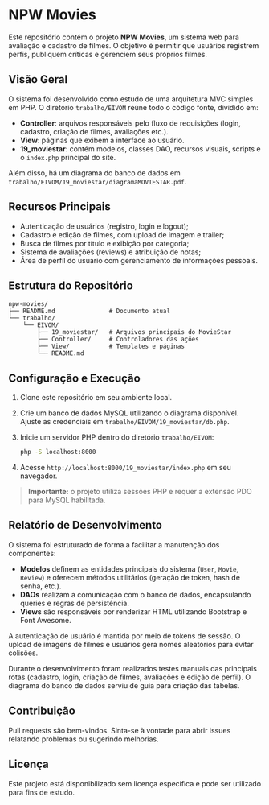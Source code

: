 # NPW Movies

Este repositório contém o projeto **NPW Movies**, um sistema web para avaliação e cadastro de filmes. O objetivo é permitir que usuários registrem perfis, publiquem críticas e gerenciem seus próprios filmes.

## Visão Geral

O sistema foi desenvolvido como estudo de uma arquitetura MVC simples em PHP. O diretório `trabalho/EIVOM` reúne todo o código fonte, dividido em:

- **Controller**: arquivos responsáveis pelo fluxo de requisições (login, cadastro, criação de filmes, avaliações etc.).
- **View**: páginas que exibem a interface ao usuário.
- **19_moviestar**: contém modelos, classes DAO, recursos visuais, scripts e o `index.php` principal do site.

Além disso, há um diagrama do banco de dados em `trabalho/EIVOM/19_moviestar/diagramaMOVIESTAR.pdf`.

## Recursos Principais

- Autenticação de usuários (registro, login e logout);
- Cadastro e edição de filmes, com upload de imagem e trailer;
- Busca de filmes por título e exibição por categoria;
- Sistema de avaliações (reviews) e atribuição de notas;
- Área de perfil do usuário com gerenciamento de informações pessoais.

## Estrutura do Repositório

```
npw-movies/
├── README.md               # Documento atual
└── trabalho/
    └── EIVOM/
        ├── 19_moviestar/   # Arquivos principais do MovieStar
        ├── Controller/     # Controladores das ações
        ├── View/           # Templates e páginas
        └── README.md
```

## Configuração e Execução

1. Clone este repositório em seu ambiente local.
2. Crie um banco de dados MySQL utilizando o diagrama disponível. Ajuste as credenciais em `trabalho/EIVOM/19_moviestar/db.php`.
3. Inicie um servidor PHP dentro do diretório `trabalho/EIVOM`:

   ```bash
   php -S localhost:8000
   ```

4. Acesse `http://localhost:8000/19_moviestar/index.php` em seu navegador.

> **Importante:** o projeto utiliza sessões PHP e requer a extensão PDO para MySQL habilitada.

## Relatório de Desenvolvimento

O sistema foi estruturado de forma a facilitar a manutenção dos componentes:

- **Modelos** definem as entidades principais do sistema (`User`, `Movie`, `Review`) e oferecem métodos utilitários (geração de token, hash de senha, etc.).
- **DAOs** realizam a comunicação com o banco de dados, encapsulando queries e regras de persistência.
- **Views** são responsáveis por renderizar HTML utilizando Bootstrap e Font Awesome.

A autenticação de usuário é mantida por meio de tokens de sessão. O upload de imagens de filmes e usuários gera nomes aleatórios para evitar colisões.

Durante o desenvolvimento foram realizados testes manuais das principais rotas (cadastro, login, criação de filmes, avaliações e edição de perfil). O diagrama do banco de dados serviu de guia para criação das tabelas.

## Contribuição

Pull requests são bem-vindos. Sinta-se à vontade para abrir issues relatando problemas ou sugerindo melhorias.

## Licença

Este projeto está disponibilizado sem licença específica e pode ser utilizado para fins de estudo.

